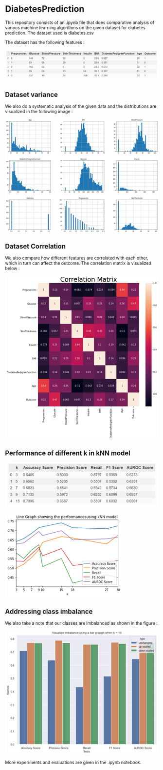 # DiabetesPrediction

This repository consists of an .ipynb file that does comparative 
analysis of various machine learning algorithms on the given 
dataset for diabetes prediction. The dataset used is diabetes.csv

The dataset has the following features :

![dataset](images/dataset.PNG)

## Dataset variance 

We also do a systematic analysis of the given data and the 
distributions are visualized in the following image :

![data_histogram](images/data_histo.png)

## Dataset Correlation

We also compare how different features are correlated with each other, 
which in turn can affect the outcome. The correlation matrix is 
visualized below :

![Correalation_matrix](images/corr_matrix.png)

## Performance of different k in kNN model

![knn_pd](images/kNN_pd.PNG)

![knn_linechart](images/kNN_linechart.png)

## Addressing class imbalance

We also take a note that our classes are imbalanced as shown in the figure :

![imbalance](images/imbalance_histo.png)

More experiments and evaluations are given in the .ipynb notebook.